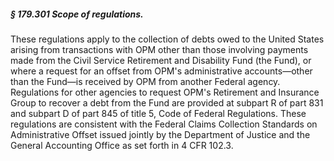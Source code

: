 ##### § 179.301 Scope of regulations. #####

These regulations apply to the collection of debts owed to the United States arising from transactions with OPM other than those involving payments made from the Civil Service Retirement and Disability Fund (the Fund), or where a request for an offset from OPM's administrative accounts—other than the Fund—is received by OPM from another Federal agency. Regulations for other agencies to request OPM's Retirement and Insurance Group to recover a debt from the Fund are provided at subpart R of part 831 and subpart D of part 845 of title 5, Code of Federal Regulations. These regulations are consistent with the Federal Claims Collection Standards on Administrative Offset issued jointly by the Department of Justice and the General Accounting Office as set forth in 4 CFR 102.3.